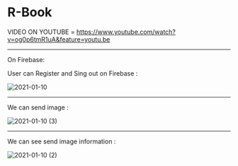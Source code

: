 #                                                                           R-Book

VIDEO ON YOUTUBE = https://www.youtube.com/watch?v=og0p6tmR1uA&feature=youtu.be

----------------------------------------------------------------------------------------------------------------------------------------------------------------------

On Firebase: 

User can Register and Sing out on Firebase :

![2021-01-10](https://user-images.githubusercontent.com/64332825/104125641-18f03900-5369-11eb-8294-f7e6e958a402.png)

----------------------------------------------------------------------------------------------------------------------------------------------------------------------

We can send image :

![2021-01-10 (3)](https://user-images.githubusercontent.com/64332825/104125637-168ddf00-5369-11eb-8bb5-2672c8f2d03c.png)

----------------------------------------------------------------------------------------------------------------------------------------------------------------------------

We can see send image information :


![2021-01-10 (2)](https://user-images.githubusercontent.com/64332825/104134686-5a4e0c00-539c-11eb-982c-4b33188d13d8.png)
